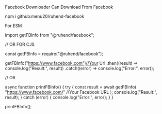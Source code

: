 Facebook Downloader Can Download From Facebook

npm i github:menu20/ruhend-facebook

For ESM






import getFBInfo from "@ruhend/facebook";

// OR
FOR CJS

const getFBInfo = require("@ruhend/facebook");

getFBInfo("https://www.facebook.com")//Your Url
    .then((result) => console.log("Result:", result))
    .catch((error) => console.log("Error:", error));

// OR

async function printFBInfo() {
    try {
        const result = await getFBInfo(
            "https://www.facebook.com/" //Your Facebook URL
        );
        console.log("Result:", result);
    } catch (error) {
        console.log("Error:", error);
    }
}

printFBInfo();
